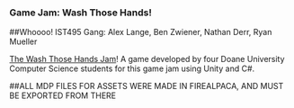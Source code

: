 ### Game Jam: Wash Those Hands! 
##Whoooo! IST495 Gang: Alex Lange, Ben Zwiener, Nathan Derr, Ryan Mueller

[The Wash Those Hands Jam](https://itch.io/jam/wash-your-hands-jam-coronavirus)! A game developed by four Doane University Computer Science students for this game jam using Unity and C#.



##ALL MDP FILES FOR ASSETS WERE MADE IN FIREALPACA, AND MUST BE EXPORTED FROM THERE
